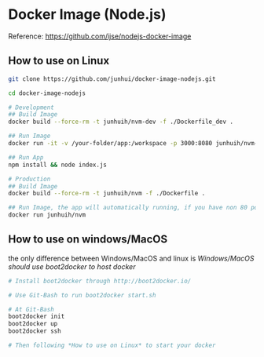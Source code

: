 # Docker Image (Node.js)

Reference: https://github.com/ijse/nodejs-docker-image

## How to use on Linux

```bash
git clone https://github.com/junhui/docker-image-nodejs.git

cd docker-image-nodejs

# Development
## Build Image
docker build --force-rm -t junhuih/nvm-dev -f ./Dockerfile_dev .

## Run Image
docker run -it -v /your-folder/app:/workspace -p 3000:8080 junhuih/nvm-dev

## Run App
npm install && node index.js

# Production
## Build Image
docker build --force-rm -t junhuih/nvm -f ./Dockerfile .

## Run Image, the app will automatically running, if you have non 80 port, please change Dockerfile
docker run junhuih/nvm

```

## How to use on windows/MacOS

the only difference between Windows/MacOS and linux is _Windows/MacOS should use boot2docker to host docker_

```bash
# Install boot2docker through http://boot2docker.io/

# Use Git-Bash to run boot2docker start.sh

# At Git-Bash
boot2docker init
boot2docker up
boot2docker ssh

# Then following *How to use on Linux* to start your docker

```
